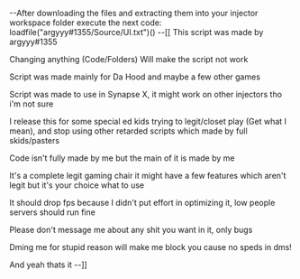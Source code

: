 --After downloading the files and extracting them into your injector workspace folder execute the next code:
loadfile("argyyy#1355/Source/UI.txt")()
--[[
This script was made by argyyy#1355

Changing anything (Code/Folders) Will make the script not work

Script was made mainly for Da Hood and maybe a few other games

Script was made to use in Synapse X, it might work on other injectors tho i'm not sure

I release this for some special ed kids trying to legit/closet play (Get what I mean), and stop using other retarded scripts which made by full skids/pasters

Code isn't fully made by me but the main of it is made by me

It's a complete legit gaming chair it might have a few features which aren't legit but it's your choice what to use

It should drop fps because I didn't put effort in optimizing it, low people servers should run fine

Please don't message me about any shit you want in it, only bugs

Dming me for stupid reason will make me block you cause no speds in dms!

And yeah thats it
--]]
